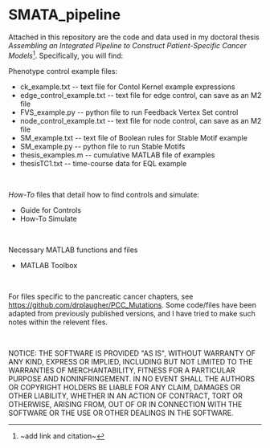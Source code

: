 # SMATA_pipeline

Attached in this repository are the code and data used in my doctoral thesis *Assembling an Integrated Pipeline to Construct Patient-Specific Cancer Models*[^1]. Specifically, you will find:

Phenotype control example files:
- ck_example.txt -- text file for Contol Kernel example expressions
- edge_control_example.txt -- text file for edge control, can save as an M2 file
- FVS_example.py -- python file to run Feedback Vertex Set control
- node_control_example.txt -- text file for node control, can save as an M2 file
- SM_example.txt -- text file of Boolean rules for Stable Motif example
- SM_example.py -- python file to run Stable Motifs
- thesis_examples.m -- cumulative MATLAB file of examples
- thesisTC1.txt -- time-course data for EQL example


<br />

 *How-To* files that detail how to find controls and simulate:
- Guide for Controls
- How-To Simulate


<br />

Necessary MATLAB functions and files 
- MATLAB Toolbox

<br />

For files specific to the pancreatic cancer chapters, see https://github.com/drplaugher/PCC_Mutations. Some code/files have been adapted from previously published versions, and I have tried to make such notes within the relevent files. 


<br />

NOTICE: THE SOFTWARE IS PROVIDED "AS IS", WITHOUT WARRANTY OF ANY KIND, EXPRESS OR IMPLIED, INCLUDING BUT NOT LIMITED TO THE WARRANTIES OF MERCHANTABILITY, FITNESS FOR A PARTICULAR PURPOSE AND NONINFRINGEMENT. IN NO EVENT SHALL THE AUTHORS OR COPYRIGHT HOLDERS BE LIABLE FOR ANY CLAIM, DAMAGES OR OTHER LIABILITY, WHETHER IN AN ACTION OF CONTRACT, TORT OR OTHERWISE, ARISING FROM, OUT OF OR IN CONNECTION WITH THE SOFTWARE OR THE USE OR OTHER DEALINGS IN THE SOFTWARE.


[^1]:  ~add link and citation~
